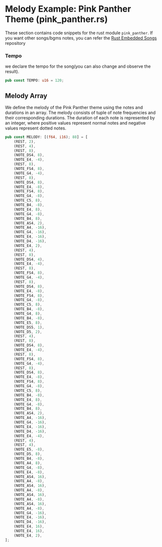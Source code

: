 # Melody Example: Pink Panther Theme (pink_panther.rs)

These section contains code snippets for the rust module `pink_panther`.  If you want other songs/bgms notes, you can refer the [Rust Embedded Songs](https://github.com/ImplFerris/rust-embedded-songs/) repository

### Tempo
we declare the tempo for the song(you can also change and observe the result).

```rust
pub const TEMPO: u16 = 120;
```

## Melody Array
We define the melody of the Pink Panther theme using the notes and durations in an array. The melody consists of tuple of note frequencies and their corresponding durations. The duration of each note is represented by an integer, where positive values represent normal notes and negative values represent dotted notes.


```rust
pub const MELODY: [(f64, i16); 88] = [
    (REST, 2),
    (REST, 4),
    (REST, 8),
    (NOTE_DS4, 8),
    (NOTE_E4, -4),
    (REST, 8),
    (NOTE_FS4, 8),
    (NOTE_G4, -4),
    (REST, 8),
    (NOTE_DS4, 8),
    (NOTE_E4, -8),
    (NOTE_FS4, 8),
    (NOTE_G4, -8),
    (NOTE_C5, 8),
    (NOTE_B4, -8),
    (NOTE_E4, 8),
    (NOTE_G4, -8),
    (NOTE_B4, 8),
    (NOTE_AS4, 2),
    (NOTE_A4, -16),
    (NOTE_G4, -16),
    (NOTE_E4, -16),
    (NOTE_D4, -16),
    (NOTE_E4, 2),
    (REST, 4),
    (REST, 8),
    (NOTE_DS4, 4),
    (NOTE_E4, -4),
    (REST, 8),
    (NOTE_FS4, 8),
    (NOTE_G4, -4),
    (REST, 8),
    (NOTE_DS4, 8),
    (NOTE_E4, -8),
    (NOTE_FS4, 8),
    (NOTE_G4, -8),
    (NOTE_C5, 8),
    (NOTE_B4, -8),
    (NOTE_G4, 8),
    (NOTE_B4, -8),
    (NOTE_E5, 8),
    (NOTE_DS5, 1),
    (NOTE_D5, 2),
    (REST, 4),
    (REST, 8),
    (NOTE_DS4, 8),
    (NOTE_E4, -4),
    (REST, 8),
    (NOTE_FS4, 8),
    (NOTE_G4, -4),
    (REST, 8),
    (NOTE_DS4, 8),
    (NOTE_E4, -8),
    (NOTE_FS4, 8),
    (NOTE_G4, -8),
    (NOTE_C5, 8),
    (NOTE_B4, -8),
    (NOTE_E4, 8),
    (NOTE_G4, -8),
    (NOTE_B4, 8),
    (NOTE_AS4, 2),
    (NOTE_A4, -16),
    (NOTE_G4, -16),
    (NOTE_E4, -16),
    (NOTE_D4, -16),
    (NOTE_E4, -4),
    (REST, 4),
    (REST, 4),
    (NOTE_E5, -8),
    (NOTE_D5, 8),
    (NOTE_B4, -8),
    (NOTE_A4, 8),
    (NOTE_G4, -8),
    (NOTE_E4, -8),
    (NOTE_AS4, 16),
    (NOTE_A4, -8),
    (NOTE_AS4, 16),
    (NOTE_A4, -8),
    (NOTE_AS4, 16),
    (NOTE_A4, -8),
    (NOTE_AS4, 16),
    (NOTE_A4, -8),
    (NOTE_G4, -16),
    (NOTE_E4, -16),
    (NOTE_D4, -16),
    (NOTE_E4, 16),
    (NOTE_E4, 16),
    (NOTE_E4, 2),
];
```
